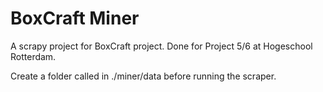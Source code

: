 BoxCraft Miner
=============

A scrapy project for BoxCraft project. Done for Project 5/6 at Hogeschool Rotterdam.

Create a folder called in ./miner/data before running the scraper.